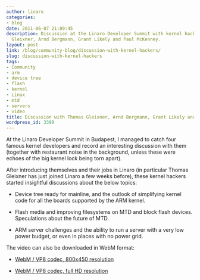 ```yaml
---
author: linaro
categories:
- blog
date: 2011-06-07 21:09:45
description: Discussion at the Linaro Developer Summit with kernel hackers Thomas
  Gleixner, Arnd Bergmann, Grant Likely and Paul McKenney.
layout: post
link: /blog/community-blog/discussion-with-kernel-hackers/
slug: discussion-with-kernel-hackers
tags:
- Community
- arm
- device tree
- flash
- kernel
- Linux
- mtd
- servers
- video
title: Discussion with Thomas Gleixner, Arnd Bergmann, Grant Likely and Paul McKenney
wordpress_id: 3390
---
```


At the Linaro Developer Summit in Budapest, I managed to catch four famous kernel developers and record an interesting discussion with them (together with restaurant noise in the background, unless these were echoes of the big kernel lock being torn apart).

After introducing themselves and their jobs in Linaro (in particular Thomas Gleixner has just joined Linaro a few weeks before), these kernel hackers started insightful discussions about the below topics:


  * Device tree ready for mainline, and the outlook of simplifying kernel code for all the boards supported by the ARM kernel.


  * Flash media and improving filesystems on MTD and block flash devices. Speculations about the future of MTD.


  * ARM server challenges and the ability to run a server with a very low power budget, or even in places with no power grid.


The video can also be downloaded in WebM format:


  * [WebM / VP8 codec, 800x450 resolution](https://free-electrons.com/pub/video/2011/linaro/may/)


  * [WebM / VP8 codec, full HD resolution](https://free-electrons.com/pub/video/2011/linaro/may/)